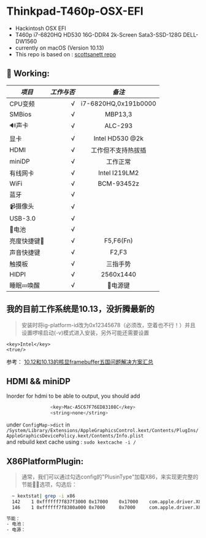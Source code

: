 # Thinkpad-T460p-OSX-EFI
* Hackintosh OSX EFI
* T460p i7-6820HQ HD530 16G-DDR4 2k-Screen Sata3-SSD-128G DELL-DW1560
* currently on macOS (Version 10.13)
* This repo is based on : [scottsanett repo](https://github.com/scottsanett/M5510-4K-High-Sierra-Installation)

## 🍺 Working:

| *项目*        | *工作与否*    |  *备注*  |
| --------   | -----:   | :----: |
| CPU变频        | √      |   i7-6820HQ,0x191b0000    |
| SMBios        | √      |   MBP13,3    |
| 🔊声卡        | √      |   ALC-293    |
| 显卡        | √      |   Intel HD530 @2k  |
| HDMI        | √      |  工作但不支持热拔插   |
| miniDP        | √      |  工作正常   |
| 有线网卡        | √      | Intel I219LM2      |
| WiFi        | √      |   BCM-93452z    |
| 蓝牙        | √      |       |
| 📹摄像头        | √      |       |
| USB-3.0        | √      |       |
| 🔋电池        | √      |       |
| 亮度快捷键       | √      |   F5,F6(Fn)    |
| 声音快捷键        | √      |   F2,F3    |
| 触摸板        | √      | 三指手势      |
| HIDPI        | √      |  2560x1440     |
| 睡眠💤唤醒        | √      |  🔌电源键     |

## 我的目前工作系统是10.13，没折腾最新的

> 安装时将ig-platform-id改为0x12345678（必须改，空着也不行！）并且设置啰嗦启动(-v)模式进入安装，另外可能还需要设置

```
<key>Intel</key>
<true/>
```


参考：
[10.12和10.13的核显framebuffer五国问题解决方案汇总](http://bbs.pcbeta.com/forum.php?mod=viewthread&tid=1696023)


## HDMI && miniDP
Inorder for hdmi to be able to output, you should add

``` bash
				<key>Mac-A5C67F76ED83108C</key>
				<string>none</string>
```

under `ConfigMap->dict` in `/System/Library/Extensions/AppleGraphicsControl.kext/Contents/PlugIns/AppleGraphicsDevicePolicy.kext/Contents/Info.plist`  
and rebuild kext cache using : `sudo kextcache -i /`


## X86PlatformPlugin:

> 通常，我们可以通过勾选config的"PlusinType"加载X86，来实现更完整的节能选项，勾选后：
``` bash
  ~ kextstat| grep -i x86
  142    1 0xffffff7f837f3000 0x17000    0x17000    com.apple.driver.X86PlatformPlugin (1.0.0) 75F8D5F2-9BB7-3709-987C-35B5C1FCB727 <117 64 22 13 11 7 6 5 4 3 1>
  146    1 0xffffff7f8380a000 0x7000     0x7000     com.apple.driver.X86PlatformShim (1.0.0) 78933162-E3FE-3568-B4E0-6A6BD9DEA64A <142 117 13 7 4 3>

节能：
- 电池：
- 电源：
```
